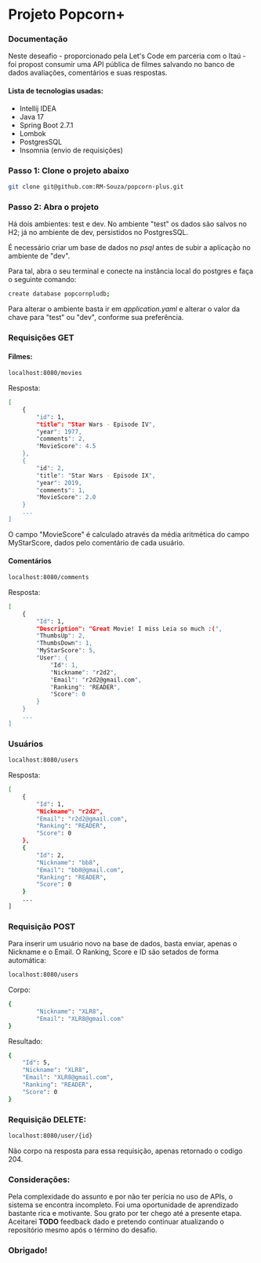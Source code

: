 # Projeto Popcorn+

### Documentação

Neste deseafio - proporcionado pela Let's Code
em parceria com o Itaú - foi propost consumir
uma API pública de filmes salvando no banco de dados
avaliações, comentários e suas respostas.

#### Lista de tecnologias usadas:
- Intellij IDEA
- Java 17
- Spring Boot 2.7.1
- Lombok
- PostgresSQL
- Insomnia (envio de requisições)

### Passo 1: Clone o projeto abaixo

```bash
git clone git@github.com:RM-Souza/popcorn-plus.git
```

### Passo 2: Abra o projeto

Há dois ambientes: test e dev. No ambiente "test" os
dados são salvos no H2; já no ambiente de dev, persistidos
no PostgresSQL.

É necessário criar um base de dados no <i>psql</i>
antes de subir a aplicação no ambiente de "dev".

Para tal, abra o seu terminal e conecte na instância
local do postgres e faça o seguinte comando:

```bash
create database popcornpludb;
```

Para alterar o ambiente basta ir em <i>application.yaml</i> e
alterar o valor da chave para "test" ou "dev", conforme
sua preferência.

### Requisições GET
#### Filmes:
```bash
localhost:8080/movies
```
Resposta:

```bash
[
	{
		"id": 1,
		"title": "Star Wars - Episode IV",
		"year": 1977,
		"comments": 2,
		"MovieScore": 4.5
	},
	{
		"id": 2,
		"title": "Star Wars - Episode IX",
		"year": 2019,
		"comments": 1,
		"MovieScore": 2.0
	}
	...
]
```

O campo "MovieScore" é calculado através da média
aritmética do campo MyStarScore, dados pelo comentário
de cada usuário.

#### Comentários

```bash
localhost:8080/comments
```
Resposta:

```bash
[
	{
		"Id": 1,
		"Description": "Great Movie! I miss Leia so much :(",
		"ThumbsUp": 2,
		"ThumbsDown": 1,
		"MyStarScore": 5,
		"User": {
			"Id": 1,
			"Nickname": "r2d2",
			"Email": "r2d2@gmail.com",
			"Ranking": "READER",
			"Score": 0
		}
	}
	...
]
```

### Usuários

```bash
localhost:8080/users
```

Resposta:

```bash
[
	{
		"Id": 1,
		"Nickname": "r2d2",
		"Email": "r2d2@gmail.com",
		"Ranking": "READER",
		"Score": 0
	},
	{
		"Id": 2,
		"Nickname": "bb8",
		"Email": "bb8@gmail.com",
		"Ranking": "READER",
		"Score": 0
	}
	...
]
```

### Requisição POST

Para inserir um usuário novo na base de dados, basta
enviar, apenas o Nickname e o Email. O Ranking, Score
e ID são setados de forma automática:

```bash
localhost:8080/users
```
Corpo:
```bash
{
		"Nickname": "XLR8",
		"Email": "XLR8@gmail.com"
}
```

Resultado:
```bash
{
	"Id": 5,
	"Nickname": "XLR8",
	"Email": "XLR8@gmail.com",
	"Ranking": "READER",
	"Score": 0
}
```

### Requisição DELETE:

```bash
localhost:8080/user/{id}
```

Não corpo na resposta para essa requisição, apenas retornado
o codigo 204.

### Considerações:

Pela complexidade do assunto e por não ter perícia 
no uso de APIs, o sistema se encontra incompleto. Foi uma oportunidade
de aprendizado bastante rica e motivante. Sou grato por ter chego até a
presente etapa. Aceitarei <b>TODO</b> feedback dado e pretendo continuar
atualizando o repositório mesmo após o término do desafio.

### Obrigado!
